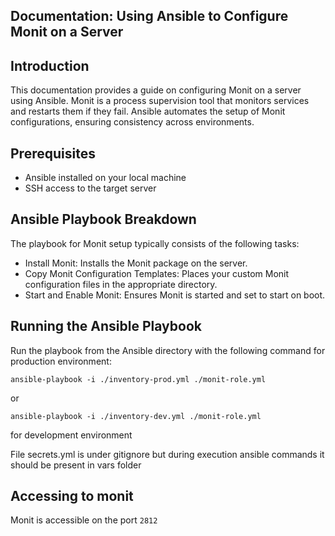 ## Documentation: Using Ansible to Configure Monit on a Server

## Introduction

This documentation provides a guide on configuring Monit on a server using Ansible. Monit is a process supervision tool that monitors services and restarts them if they fail. Ansible automates the setup of Monit configurations, ensuring consistency across environments.

## Prerequisites

- Ansible installed on your local machine
- SSH access to the target server

## Ansible Playbook Breakdown

The playbook for Monit setup typically consists of the following tasks:

- Install Monit: Installs the Monit package on the server.
- Copy Monit Configuration Templates: Places your custom Monit configuration files in the appropriate directory.
- Start and Enable Monit: Ensures Monit is started and set to start on boot.

## Running the Ansible Playbook

Run the playbook from the Ansible directory with the following command for production environment:

```
ansible-playbook -i ./inventory-prod.yml ./monit-role.yml
```

or

```
ansible-playbook -i ./inventory-dev.yml ./monit-role.yml
```

for development environment

File secrets.yml is under gitignore but during execution ansible commands it should be present in vars folder

## Accessing to monit

Monit is accessible on the port `2812`
